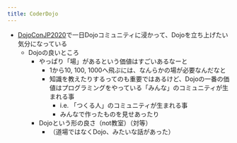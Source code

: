 ```yaml
---
title: CoderDojo
---
```


* [DojoConJP2020](DojoConJP2020.md)で一日Dojoコミュニティに浸かって、Dojoを立ち上げたい気分になっている
  * Dojoの良いところ
    * やっぱり「場」があるという価値はすごいあるなーと
      * 1から10, 100, 1000へ飛ぶには、なんらかの場が必要なんだなと
      * 知識を教えたりするってのも重要ではあるけど、Dojoの一番の価値はプログラミングをやっている「みんな」のコミュニティが生まれる事
        * i.e. 「つくる人」のコミュニティが生まれる事
        * みんなで作ったものを見せあったり
    * Dojoという形の良さ（not教室）（対等）
      * （道場ではなくDojo、みたいな話があった）

